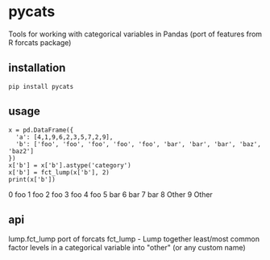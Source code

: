 # pycats
Tools for working with categorical variables in Pandas (port of features from R forcats package)

## installation
```
pip install pycats
```

## usage
```
x = pd.DataFrame({ 
  'a': [4,1,9,6,2,3,5,7,2,9], 
  'b': ['foo', 'foo', 'foo', 'foo', 'foo', 'bar', 'bar', 'bar', 'baz', 'baz2']
})
x['b'] = x['b'].astype('category')
x['b'] = fct_lump(x['b'], 2)
print(x['b'])
```
0      foo
1      foo
2      foo
3      foo
4      foo
5      bar
6      bar
7      bar
8    Other
9    Other

## api
lump.fct_lump
port of forcats fct_lump - Lump together least/most common factor levels in a categorical variable into "other" (or any custom name)
